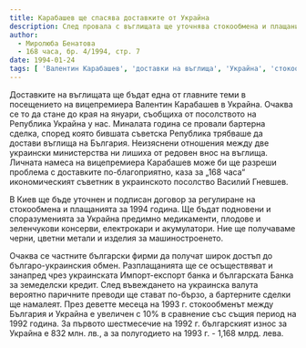 ```yaml
---
title: Карабашев ще спасява доставките от Украйна
description: След провала с въглищата ще уточнява стокообмена и плащанията за 1994 г.
author: 
  - Миролюба Бенатова
  - 168 часа, бр. 4/1994, стр. 7
date: 1994-01-24
tags: [ 'Валентин Карабашев', 'доставки на въглища', 'Украйна', 'стокообмен' ]
---
```


Доставките на въглищата ще бъдат една от главните теми в посещението
на вицепремиера Валентин Карабашев в Украйна. Очаква се то да стане
до края на януари, съобщиха от посолството на Република Украйна у нас.
Миналата година се провали бартерна сделка, според която бившата
съветска Република трябваше да достави въглища на България. Неизяснени
отношения между две украински министерства ни лишиха от редовен внос на
въглища. Личната намеса на вицепремиера Карабашев може би ще разреши
проблема с доставките по-благоприятно, каза за „168 часа“ икономическият
съветник в украинското посолство Василий Гневшев.

В Киев ще бъде уточнен и подписан договор за регулиране на стокообмена и
плащанията за 1994 година. Ще бъдат подновени и споразуменията за Украйна
предимно медикаменти, плодове и зеленчукови консерви, електрокари и
акумулатори. Ние ще получаваме черни, цветни метали и изделия за
машиностроенето.

Очаква се частните български фирми да получат широк достъп до
българо-украинския обмен. Разплащанията ще се осъществяват и занапред
чрез украинската Импорт-експорт банка и българската Банка за земеделски
кредит. След въвеждането на украинска валута вероятно паричните преводи
ще стават по-бързо, а бартерните сделки ще намалеят. През деветте месеца
на 1993 г. стокообменът между България и Украйна е увеличен с 10% в
сравнение със същия период на 1992 година. За първото шестмесечие на
1992 г. българският износ за Украйна е 832 млн. лв., а за полугодието
на 1993 г. - 1,168 млрд. лева.